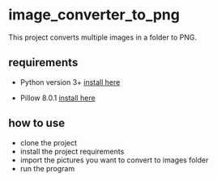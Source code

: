 # image_converter_to_png
This project converts multiple images in a folder to PNG.

## requirements
* Python version 3+
[install here](https://www.python.org/downloads/)

* Pillow 8.0.1
[install here](https://pypi.org/project/Pillow/)

## how to use
- clone the project
- install the project requirements
- import the pictures you want to convert to images folder
- run the program
